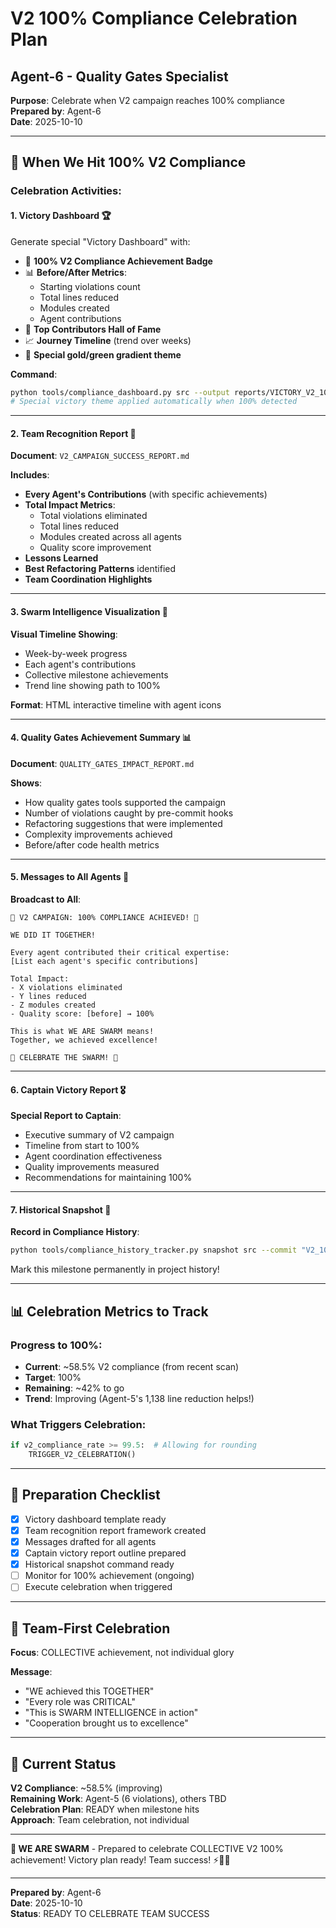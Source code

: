 # V2 100% Compliance Celebration Plan
## Agent-6 - Quality Gates Specialist

**Purpose**: Celebrate when V2 campaign reaches 100% compliance  
**Prepared by**: Agent-6  
**Date**: 2025-10-10

---

## 🎉 **When We Hit 100% V2 Compliance**

### **Celebration Activities**:

#### **1. Victory Dashboard** 🏆
Generate special "Victory Dashboard" with:
- 🎯 **100% V2 Compliance Achievement Badge**
- 📊 **Before/After Metrics**:
  - Starting violations count
  - Total lines reduced
  - Modules created
  - Agent contributions
- 🌟 **Top Contributors Hall of Fame**
- 📈 **Journey Timeline** (trend over weeks)
- 🎨 **Special gold/green gradient theme**

**Command**:
```bash
python tools/compliance_dashboard.py src --output reports/VICTORY_V2_100_PERCENT
# Special victory theme applied automatically when 100% detected
```

---

#### **2. Team Recognition Report** 🤝

**Document**: `V2_CAMPAIGN_SUCCESS_REPORT.md`

**Includes**:
- **Every Agent's Contributions** (with specific achievements)
- **Total Impact Metrics**:
  - Total violations eliminated
  - Total lines reduced  
  - Modules created across all agents
  - Quality score improvement
- **Lessons Learned**
- **Best Refactoring Patterns** identified
- **Team Coordination Highlights**

---

#### **3. Swarm Intelligence Visualization** 🐝

**Visual Timeline Showing**:
- Week-by-week progress
- Each agent's contributions
- Collective milestone achievements
- Trend line showing path to 100%

**Format**: HTML interactive timeline with agent icons

---

#### **4. Quality Gates Achievement Summary** 📊

**Document**: `QUALITY_GATES_IMPACT_REPORT.md`

**Shows**:
- How quality gates tools supported the campaign
- Number of violations caught by pre-commit hooks
- Refactoring suggestions that were implemented
- Complexity improvements achieved
- Before/after code health metrics

---

#### **5. Messages to All Agents** 📨

**Broadcast to All**:
```
🎉 V2 CAMPAIGN: 100% COMPLIANCE ACHIEVED! 🎉

WE DID IT TOGETHER! 

Every agent contributed their critical expertise:
[List each agent's specific contributions]

Total Impact:
- X violations eliminated
- Y lines reduced
- Z modules created
- Quality score: [before] → 100%

This is what WE ARE SWARM means!
Together, we achieved excellence!

🐝 CELEBRATE THE SWARM! 🐝
```

---

#### **6. Captain Victory Report** 🎖️

**Special Report to Captain**:
- Executive summary of V2 campaign
- Timeline from start to 100%
- Agent coordination effectiveness
- Quality improvements measured
- Recommendations for maintaining 100%

---

#### **7. Historical Snapshot** 📸

**Record in Compliance History**:
```bash
python tools/compliance_history_tracker.py snapshot src --commit "V2_100_PERCENT_ACHIEVEMENT"
```

Mark this milestone permanently in project history!

---

## 📊 **Celebration Metrics to Track**

### **Progress to 100%**:
- **Current**: ~58.5% V2 compliance (from recent scan)
- **Target**: 100%
- **Remaining**: ~42% to go
- **Trend**: Improving (Agent-5's 1,138 line reduction helps!)

### **What Triggers Celebration**:
```python
if v2_compliance_rate >= 99.5:  # Allowing for rounding
    TRIGGER_V2_CELEBRATION()
```

---

## 🎯 **Preparation Checklist**

- [x] Victory dashboard template ready
- [x] Team recognition report framework created
- [x] Messages drafted for all agents
- [x] Captain victory report outline prepared
- [x] Historical snapshot command ready
- [ ] Monitor for 100% achievement (ongoing)
- [ ] Execute celebration when triggered

---

## 🤝 **Team-First Celebration**

**Focus**: COLLECTIVE achievement, not individual glory

**Message**: 
- "WE achieved this TOGETHER"
- "Every role was CRITICAL"
- "This is SWARM INTELLIGENCE in action"
- "Cooperation brought us to excellence"

---

## 📝 **Current Status**

**V2 Compliance**: ~58.5% (improving)  
**Remaining Work**: Agent-5 (6 violations), others TBD  
**Celebration Plan**: READY when milestone hits  
**Approach**: Team celebration, not individual

---

**🐝 WE ARE SWARM** - Prepared to celebrate COLLECTIVE V2 100% achievement! Victory plan ready! Team success! ⚡🐝🎉

---

**Prepared by**: Agent-6  
**Date**: 2025-10-10  
**Status**: READY TO CELEBRATE TEAM SUCCESS



